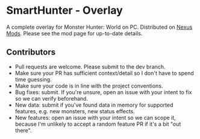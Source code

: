 # SmartHunter - Overlay

A complete overlay for Monster Hunter: World on PC. Distributed on [Nexus Mods](https://www.nexusmods.com/monsterhunterworld/mods/793). Please see the mod page for up-to-date details.

## Contributors

- Pull requests are welcome. Please submit to the dev branch.
- Make sure your PR has sufficient context/detail so I don't have to spend time guessing.
- Make sure your code is in line with the project conventions.
- Bug fixes: submit. If you're unsure, open an issue with your intent to fix so we can verify beforehand.
- New data: submit if you've found data in memory for supported features, e.g. new monsters, new status effects.
- New features: open an issue with your intent so we can scope it, because I'm unlikely to accept a random feature PR if it's a bit "out there".
